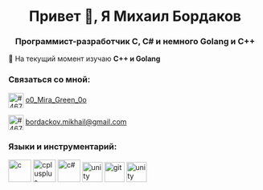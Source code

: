 <h1 align="center">Привет 👋, Я Михаил Бордаков</h1>
<h3 align="center">Программист-разработчик C, C# и немного Golang и C++</h3>

📖 На текущий момент изучаю **C++ и Golang**

<h3 align="left">Связаться со мной:</h3>
<p align="left">
<img align="center" src="https://cdn.iconscout.com/icon/free/png-512/telegram-1754812-1490132.png?f=avif&w=256" alt="#4678" height="30" width="30" /> <a href="https://t.me/o0_Mira_Green_0o">o0_Mira_Green_0o</a>
  
<img align="center" src="https://img.icons8.com/color/256/apple-mail.png" alt="#4678" height="30" width="30" /> bordackov.mikhail@gmail.com
</p>

<h3 align="left">Языки и инструментарий:</h3>
<p align="left">
<img src="https://img.icons8.com/color/256/c-programming.png" alt="c" width="45" height="45"/> 
<img src="https://img.icons8.com/fluency/256/c-plus-plus-logo.png" alt="cplusplus" width="45" height="45"/> 
<img src="https://img.icons8.com/color/256/c-sharp-logo.png" alt="c#" width="45" height="45"/> 
<img src="https://img.icons8.com/color/256/golang.png" alt="unity" width="40" height="40"/> 
<img src="https://www.vectorlogo.zone/logos/git-scm/git-scm-icon.svg" alt="git" width="40" height="40"/> 
<img src="https://www.vectorlogo.zone/logos/unity3d/unity3d-icon.svg" alt="unity" width="40" height="40"/> </p>
